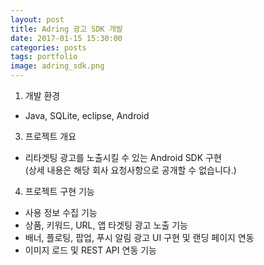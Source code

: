 ```yaml
---
layout: post
title: Adring 광고 SDK 개발
date: 2017-01-15 15:30:00 
categories: posts 
tags: portfolio
image: adring_sdk.png
---
```


1) 개발 환경  
 - Java, SQLite, eclipse, Android  

3) 프로젝트 개요  
 - 리타겟팅 광고를 노출시킬 수 있는 Android SDK 구현  
   (상세 내용은 해당 회사 요청사항으로 공개할 수 없습니다.)  

4) 프로젝트 구현 기능  
 - 사용 정보 수집 기능  
 - 상품, 키워드, URL, 앱 타겟팅 광고 노출 기능  
 - 배너, 플로팅, 팝업, 푸시 알림 광고 UI 구현 및 랜딩 페이지 연동  
 - 이미지 로드 및 REST API 연동 기능   
